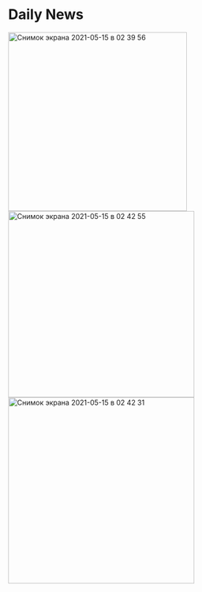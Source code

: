# Daily News
<img width="362" alt="Снимок экрана 2021-05-15 в 02 39 56" src="https://user-images.githubusercontent.com/47753687/118341822-43c1e800-b529-11eb-972f-d4da9d1e781e.png"><img width="377" alt="Снимок экрана 2021-05-15 в 02 42 55" src="https://user-images.githubusercontent.com/47753687/118341830-4a505f80-b529-11eb-8f49-119c2548c7ae.png"><img width="377" alt="Снимок экрана 2021-05-15 в 02 42 31" src="https://user-images.githubusercontent.com/47753687/118341831-4c1a2300-b529-11eb-99b4-b71078f2ca51.png">
